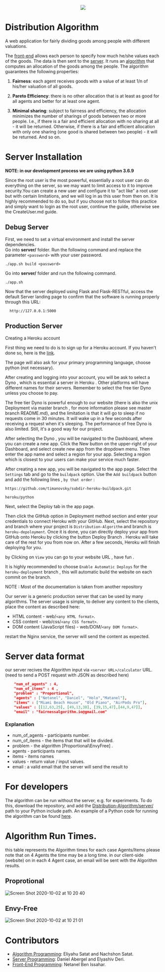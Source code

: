 <p align="center">
  <img src="https://user-images.githubusercontent.com/44754325/78273213-36a98b80-7517-11ea-8f8e-fb9b8e569988.png">
</p>

# Distribution Algorithm

A web application for fairly dividing goods among people with different valuations.

The [front-end](demoWeb/) allows each person to specify how much he/she values each of the goods.
The data is then sent to the [server](server/).
It runs an [algorithm](server/algorithm) that computes an allocation of the goods among the people.
The algorithm guarantees the following properties:

1. **Fairness**: each agent receives goods with a value of at least 1/n of his/her valuation of all goods.

2. **Pareto Efficiency**: there is no other allocation that is at least as good for all agents and better for at least one agent.

3. **Minimal sharing**: subject to fairness and efficiency, the allocation minimizes the number of sharings of goods between two or more people.
I.e., if there is a fair and efficient allocation with no sharing at all - it will be returned.
Otherwise, if there is a fair and efficient allocation with only one sharing (one good is shared between two people) - it will be returned. And so on.


# Server Installation

**NOTE: in our development process we are using python 3.6.9**

Since the root user is the most powerful, essentially a root user can do everything on the server, so we may want to limit access to it to improve security.You can create a new user and configure it to "act like" a root user but with certain limitations, and we will log in as this user from then on. It is highly recommended to do so, but if you choose not to follow this practice and simply want to login as the root user, continue the guide, otherwise see the CreateUser.md guide.


## Debug Server  

First, we need to set a virtual environment and install the server dependencies.                            
Go into **server/** folder.
Run the following command and replace the parameter `` <password> ``  with your user password.

```
./app.sh build <password>
```

Go into **server/** folder 
and run the following command.

```
./app.sh
```
Now that the server deployed using Flask and Flask-RESTful, access the default Server landing page to confirm that the software is running properly through this URL:

```
  http://127.0.0.1:5000
```
## Production Server 

Creating a Heroku account

First thing we need to do is to sign up for a Heroku account. If you haven't done so, here is the [link](https://signup.heroku.com).

The page will also ask for your primary programming language, choose python (not necessary).

After creating and logging into your account, you will be ask to select a Dyno , which is essential a server in Heroku . Other platforms will have different names for their servers. Remember to select the free tier Dyno unless you choose to pay.

The free tier Dyno is powerful enough to our website (there is also the unix Deployment via master branch , for more information please see master branch README.md), and the limitation is that it will go to sleep if no requests come in 30 minutes. 
It will wake up in a few seconds after receiving a request when it's sleeping. The performance of free Dyno is also limited. Still, it's a good way for our project.

After selecting the Dyno , you will be navigated to the Dashboard, where you can create a new app. Click the New button on the upper-right of your Dashboard, and select create new app from the dropdown menu.
Then enter the app name and select a region for your app. Selecting a region which is closest to your users can make your service much faster.

After creating a new app, you will be navigated to the app page.
Select the ```Settings``` tab and go to the ```buildpack``` option. Use the ```Add buildpack``` button and add the following lines , ```by that order``` :

```https://github.com/timanovsky/subdir-heroku-buildpack.git```

```heroku/python```

Next, select the Deploy tab in the app page.

Then click the GitHub option in Deployment method section and enter your credentials to connect Heroku with your GitHub. Next, select the repository and branch where your project is ```Distribution-Algorithm``` and branch is ```heroku-depoloyment```. Once it is done, you can directly deploy your app from GitHub onto Heroku by clicking the button Deploy Branch . Heroku will take care of the rest for you from now on. After a few seconds, Heroku will finish deploying for you.

by Clicking on ```View``` you can go to your website URL , have fun . 

It is highly recommended to choose ```Enable Automatic Deploys``` for the ```heroku-deployment``` branch , this will automatic build the website on each commit on the branch.

NOTE : Most of the documentation is taken from another repository

Our server is a generic production server that can be used by many algorithms. 
The server usage is simple, to deliver any content to the clients, place the content as described here:
* HTML content - web/```<any HTML format>```.
* CSS content - web/css/```<any CSS format>```.
* DOM content (JavaScript files) - web/DOM/```<any DOM format>```. 
  
restart the Nginx service,  the server will send the content as expected.  
  
# Server data format
our server recives the Algorithm input via ``<server URL>/calculator`` URL. (need to send a POST request with JSON as described here)
```json
    "num_of_agents" : 4,
    "num_of_items" : 4 ,
    "problem" : "Proportional",
    "agents" : ["Netanel", "Daniel", "Holo","Matanel"],
    "items" : ["Miami Beach House", "Old Piano", "AirPods Pro"],
    "values" : [[12,63,25], [49,13,38], [39,15,47],[44,9,47]],
    "email" : "fairnessalgorithm.io@gmail.com"
```
### Explanation
  * num_of_agents - participants  number.
  * num_of_items - the items that that will be divided.
  * problem - the algorithm [Proportional\EnvyFree] .
  * agents - participants  names.
  * items - items names
  * values - return value / input values.
  * email : a valid email that the server will send the result to 
# For developers

The algorithm can be run without the server, e.g. for experiments.
To do this, download the repository, and 
add the [Distribution-Algorithm/server/](Distribution-Algorithm/server/) path to your Python include path.
An example of a Python code for running the algorithm can be found 
[here](server/algorithm/Version3/Example.py).

# Algorithm Run Times.

this table represents the Algorithm times for each case Agents/Items please note that on 4 Agents the time may be a long time.
in our client-side (website) on in each 4 Agent case, an email will be sent with the Algorithm results.

## Proprotional
![Screen Shot 2020-10-02 at 10 20 40](https://user-images.githubusercontent.com/44754325/94897836-1bedaa80-0499-11eb-89f5-f0d8fb571966.png)

## Envy-Free
![Screen Shot 2020-10-02 at 10 21 01](https://user-images.githubusercontent.com/44754325/94897909-40498700-0499-11eb-819b-5effe4985b2b.png)

# Contributors

* [Algorithm Programming](server/algorithm/): Eliyahu Satat and Nachshon Satat.
* [Server Programming](server/): Daniel Abergel and Elyashiv Deri.
* [Front-End Programming](demoWeb/): Netanel Ben Issahar.
